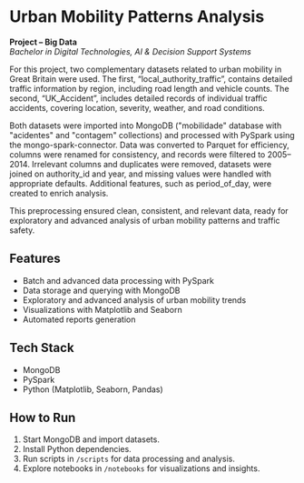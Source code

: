 # Urban Mobility Patterns Analysis

**Project – Big Data**  
*Bachelor in Digital Technologies, AI & Decision Support Systems*

For this project, two complementary datasets related to urban mobility in Great Britain were used. The first, “local_authority_traffic”, contains detailed traffic information by region, including road length and vehicle counts. The second, “UK_Accident”, includes detailed records of individual traffic accidents, covering location, severity, weather, and road conditions.

Both datasets were imported into MongoDB ("mobilidade" database with "acidentes" and "contagem" collections) and processed with PySpark using the mongo-spark-connector. Data was converted to Parquet for efficiency, columns were renamed for consistency, and records were filtered to 2005–2014. Irrelevant columns and duplicates were removed, datasets were joined on authority_id and year, and missing values were handled with appropriate defaults. Additional features, such as period_of_day, were created to enrich analysis.

This preprocessing ensured clean, consistent, and relevant data, ready for exploratory and advanced analysis of urban mobility patterns and traffic safety.

## Features
- Batch and advanced data processing with PySpark  
- Data storage and querying with MongoDB  
- Exploratory and advanced analysis of urban mobility trends  
- Visualizations with Matplotlib and Seaborn  
- Automated reports generation  

## Tech Stack
- MongoDB  
- PySpark  
- Python (Matplotlib, Seaborn, Pandas)  

## How to Run
1. Start MongoDB and import datasets.  
2. Install Python dependencies.  
3. Run scripts in `/scripts` for data processing and analysis.  
4. Explore notebooks in `/notebooks` for visualizations and insights.

